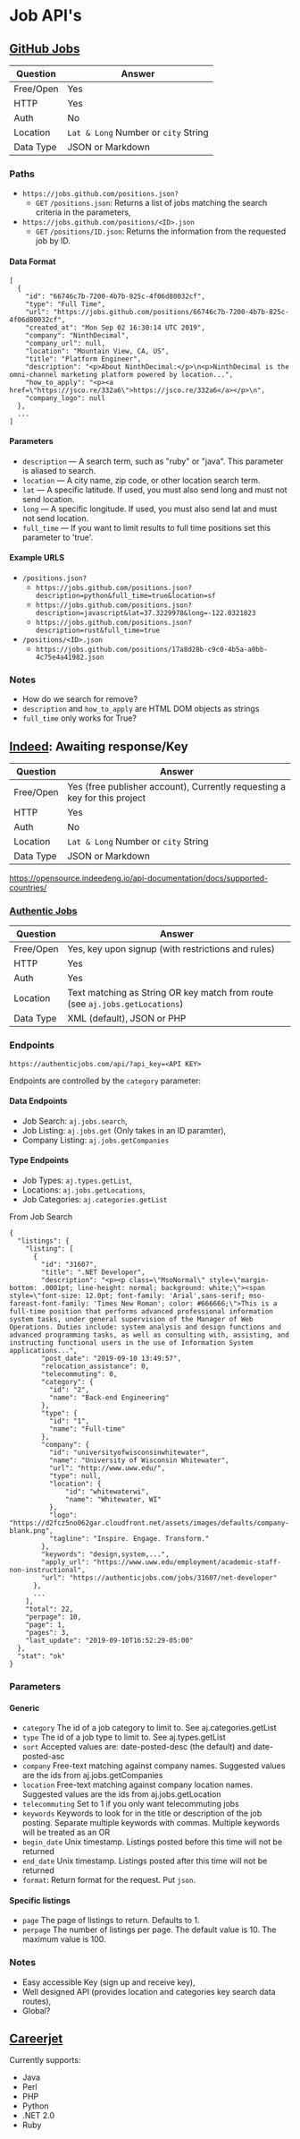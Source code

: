 # Job API's

## [GitHub Jobs](https://jobs.github.com/api)

Question | Answer
--- | ---
Free/Open | Yes
HTTP | Yes
Auth | No 
Location | `Lat & Long` Number or `city` String 
Data Type | JSON or Markdown 

### Paths

- `https://jobs.github.com/positions.json?`
  - `GET` `/positions.json`: Returns a list of jobs matching the search criteria in the parameters,
- `https://jobs.github.com/positions/<ID>.json`
  - `GET` `/positions/ID.json`: Returns the information from the requested job by ID.

#### Data Format

```
[
  {
    "id": "66746c7b-7200-4b7b-825c-4f06d80032cf",
    "type": "Full Time",
    "url": "https://jobs.github.com/positions/66746c7b-7200-4b7b-825c-4f06d80032cf",
    "created_at": "Mon Sep 02 16:30:14 UTC 2019",
    "company": "NinthDecimal",
    "company_url": null,
    "location": "Mountain View, CA, US",
    "title": "Platform Engineer",
    "description": "<p>About NinthDecimal:</p>\n<p>NinthDecimal is the omni-channel marketing platform powered by location...",
    "how_to_apply": "<p><a href=\"https://jsco.re/332a6\">https://jsco.re/332a6</a></p>\n",
    "company_logo": null
  },
  ...
]
```

#### Parameters

- `description` — A search term, such as "ruby" or "java". This parameter is aliased to search.
- `location` — A city name, zip code, or other location search term.
- `lat` — A specific latitude. If used, you must also send long and must not send location.
- `long` — A specific longitude. If used, you must also send lat and must not send location.
- `full_time` — If you want to limit results to full time positions set this parameter to 'true'.

#### Example URLS

- `/positions.json?`
  - `https://jobs.github.com/positions.json?description=python&full_time=true&location=sf`
  - `https://jobs.github.com/positions.json?description=javascript&lat=37.3229978&long=-122.0321823`
  - `https://jobs.github.com/positions.json?description=rust&full_time=true`
- `/positions/<ID>.json`
  - `https://jobs.github.com/positions/17a8d28b-c9c0-4b5a-a0bb-4c75e4a41982.json`


### Notes

- How do we search for remove?
- `description` and `how_to_apply` are HTML DOM objects as strings
- `full_time` only works for True?



## [Indeed](https://opensource.indeedeng.io/api-documentation/): **Awaiting response/Key**

Question | Answer
--- | ---
Free/Open | Yes (free publisher account), Currently requesting a key for this project
HTTP | Yes
Auth | No 
Location | `Lat & Long` Number or `city` String 
Data Type | JSON or Markdown 


https://opensource.indeedeng.io/api-documentation/docs/supported-countries/


### [Authentic Jobs](https://authenticjobs.com/api/doc)

Question | Answer
--- | ---
Free/Open | Yes, key upon signup (with restrictions and rules)
HTTP | Yes
Auth | Yes 
Location | Text matching as String OR key match from route (see `aj.jobs.getLocations`)
Data Type | XML (default), JSON or PHP


### Endpoints

`https://authenticjobs.com/api/?api_key=<API KEY>`

Endpoints are controlled by the `category` parameter:

#### Data Endpoints

- Job Search: `aj.jobs.search`,
- Job Listing: `aj.jobs.get` (Only takes in an ID paramter),
- Company Listing: `aj.jobs.getCompanies`

#### Type Endpoints

- Job Types: `aj.types.getList`,
- Locations: `aj.jobs.getLocations`,
- Job Categories: `aj.categories.getList`

From Job Search
```
{
  "listings": {
    "listing": [
      {
        "id": "31607",
        "title": ".NET Developer",
        "description": "<p><p class=\"MsoNormal\" style=\"margin-bottom: .0001pt; line-height: normal; background: white;\"><span style=\"font-size: 12.0pt; font-family: 'Arial',sans-serif; mso-fareast-font-family: 'Times New Roman'; color: #666666;\">This is a full-time position that performs advanced professional information system tasks, under general supervision of the Manager of Web Operations. Duties include: system analysis and design functions and advanced programming tasks, as well as consulting with, assisting, and instructing functional users in the use of Information System applications...",
        "post_date": "2019-09-10 13:49:57",
        "relocation_assistance": 0,
        "telecommuting": 0,
        "category": {
          "id": "2",
          "name": "Back-end Engineering"
        },
        "type": {
          "id": "1",
          "name": "Full-time"
        },
        "company": {
          "id": "universityofwisconsinwhitewater",
          "name": "University of Wisconsin Whitewater",
          "url": "http://www.uww.edu/",
          "type": null,
          "location": {
              "id": "whitewaterwi",
              "name": "Whitewater, WI"
          },
          "logo": "https://d2fcz5no062gar.cloudfront.net/assets/images/defaults/company-blank.png",
          "tagline": "Inspire. Engage. Transform."
        },
        "keywords": "design,system,...",
        "apply_url": "https://www.uww.edu/employment/academic-staff-non-instructional",
        "url": "https://authenticjobs.com/jobs/31607/net-developer"
      },
      ...
    ],
    "total": 22,
    "perpage": 10,
    "page": 1,
    "pages": 3,
    "last_update": "2019-09-10T16:52:29-05:00"
  },
  "stat": "ok"
}
```

### Parameters

#### Generic

- `category` The id of a job category to limit to. See aj.categories.getList
- `type` The id of a job type to limit to. See aj.types.getList
- `sort` Accepted values are: date-posted-desc (the default) and date-posted-asc
- `company` Free-text matching against company names. Suggested values are the ids from aj.jobs.getCompanies
- `location` Free-text matching against company location names. Suggested values are the ids from aj.jobs.getLocation
- `telecommuting` Set to 1 if you only want telecommuting jobs
- `keywords` Keywords to look for in the title or description of the job posting. Separate multiple keywords with commas. Multiple keywords will be treated as an OR
- `begin_date` Unix timestamp. Listings posted before this time will not be returned
- `end_date` Unix timestamp. Listings posted after this time will not be returned
- `format`: Return format for the request. Put `json`.

#### Specific listings

- `page` The page of listings to return. Defaults to 1.
- `perpage` The number of listings per page. The default value is 10. The maximum value is 100.

### Notes

- Easy accessible Key (sign up and receive key),
- Well designed API (provides location and categories key search data routes),
- Global?


## [Careerjet](https://www.careerjet.com/partners/api/)

Currently supports:

- Java
- Perl
- PHP
- Python
- .NET 2.0
- Ruby